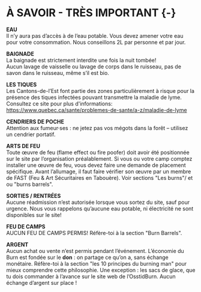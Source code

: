 # À SAVOIR - TRÈS IMPORTANT {-}

**EAU**\
Il n’y aura pas d’accès à de l’eau potable. Vous devez amener votre eau pour votre consommation. Nous conseillons 2L par personne et par jour.  

**BAIGNADE**  \
La baignade est strictement interdite une fois la nuit tombée!  
Aucun lavage de vaisselle ou lavage de corps dans le ruisseau, pas de savon dans le ruisseau, même s’il est bio. 

**LES TIQUES** \
Les Cantons-de-l’Est font partie des zones particulièrement à risque pour la présence des tiques infectées pouvant transmettre la maladie de lyme. Consultez ce site pour plus d'informations: https://www.quebec.ca/sante/problemes-de-sante/a-z/maladie-de-lyme 


**CENDRIERS DE POCHE** \
Attention aux fumeur·ses : ne jetez pas vos mégots dans la forêt – utilisez un cendrier portatif.


**ARTS DE FEU** \
Toute œuvre de feu (flame effect ou fire poofer) doit avoir été positionnée sur le site par l’organisation préalablement.  Si vous ou votre camp comptez installer une œuvre de feu, vous devez faire une demande de placement spécifique. Avant l’allumage, il faut faire vérifier son œuvre par un membre de FAST (Feu & Art  Sécuritaires en Tabouère). Voir sections  "Les burns"/ et ou "burns barrels".


**SORTIES / RENTRÉES** \
Aucune réadmission n’est autorisée lorsque vous sortez du site, sauf pour urgence. Nous vous rappelons qu’aucune eau potable, ni électricité ne sont disponibles sur le site! 


**FEU DE CAMPS** \
AUCUN FEU DE CAMPS PERMIS! Réfère-toi à la  section "Burn Barrels". 

**ARGENT** \
Aucun achat ou vente n’est permis pendant l’événement. L’économie du Burn est fondée sur le **don** : on partage ce qu’on a, sans échange monétaire.
Réfère-toi à la section "les 10 principes du burning man" pour mieux comprendre cette philosophie.
Une exception : les sacs de glace, que tu dois commander à l’avance sur le site web de l’OsstidBurn. Aucun échange d’argent sur place !


